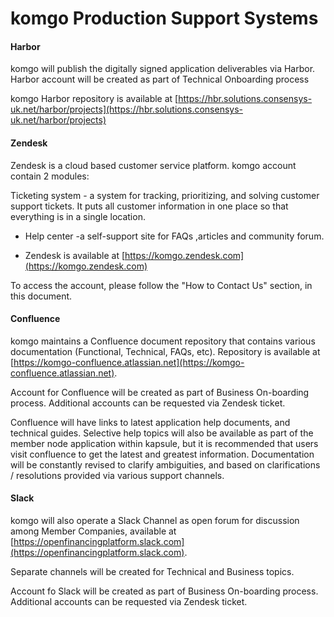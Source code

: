 

# komgo Production Support Systems

#### Harbor

komgo will publish the digitally signed application deliverables via Harbor. Harbor account will be created as part of Technical Onboarding process

komgo Harbor repository is available at [https://hbr.solutions.consensys-uk.net/harbor/projects](https://hbr.solutions.consensys-uk.net/harbor/projects)



#### Zendesk

Zendesk is a cloud based customer service platform. komgo account contain 2 modules:

Ticketing system - a system for tracking, prioritizing, and solving customer support tickets. It puts all customer information in one place so that everything is in a single location. 

* Help center -a self-support site for FAQs ,articles and community forum.

* Zendesk is available at [https://komgo.zendesk.com](https://komgo.zendesk.com) 

To access the account, please follow the "How to Contact Us" section, in this document.



#### Confluence

komgo maintains a Confluence document repository that contains various documentation (Functional, Technical, FAQs, etc). Repository is available at [https://komgo-confluence.atlassian.net](https://komgo-confluence.atlassian.net). 

Account for Confluence will be created as part of Business On-boarding process. Additional accounts can be requested via Zendesk ticket.

Confluence will have links to latest application help documents, and technical guides. Selective help topics will also be available as part of the member node application within kapsule, but it is recommended that users visit confluence to get the latest and greatest information. Documentation will be constantly revised to clarify ambiguities, and based on clarifications / resolutions provided via various support channels.



#### Slack

komgo will also operate a Slack Channel as open forum for discussion among Member Companies, available at [https://openfinancingplatform.slack.com](https://openfinancingplatform.slack.com). 

Separate channels will be created for Technical and Business topics. 

Account fo Slack will be created as part of Business On-boarding process. Additional accounts can be requested via Zendesk ticket.